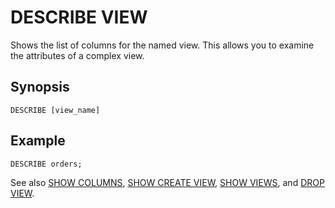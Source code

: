 # DESCRIBE VIEW<a name="describe-view"></a>

Shows the list of columns for the named view\. This allows you to examine the attributes of a complex view\. 

## Synopsis<a name="synopsis"></a>

```
DESCRIBE [view_name]
```

## Example<a name="examples"></a>

```
DESCRIBE orders;
```

See also [SHOW COLUMNS](show-columns.md), [SHOW CREATE VIEW](show-create-view.md), [SHOW VIEWS](show-views.md), and [DROP VIEW](drop-view.md)\.